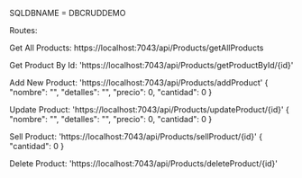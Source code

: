 SQLDBNAME = DBCRUDDEMO

Routes:

Get All Products: https://localhost:7043/api/Products/getAllProducts

Get Product By Id: 'https://localhost:7043/api/Products/getProductById/{id}'

Add New Product: 'https://localhost:7043/api/Products/addProduct' { "nombre": "", "detalles": "", "precio": 0, "cantidad": 0 }

Update Product: 'https://localhost:7043/api/Products/updateProduct/{id}' { "nombre": "", "detalles": "", "precio": 0, "cantidad": 0 }

Sell Product: 'https://localhost:7043/api/Products/sellProduct/{id}' { "cantidad": 0 }

Delete Product: 'https://localhost:7043/api/Products/deleteProduct/{id}'
